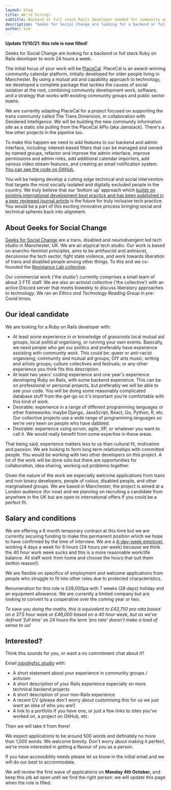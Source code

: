 ```yaml
---
layout: blog
title: We're hiring!
subtitle: Backend or full stack Rails developer needed for community web project
description: "Geeks for Social Change are looking for a backend or full stack Ruby on Rails developer to work 24 hours a week. The initial focus of your work will be PlaceCal, our award-winning community calendar platform"
author: kim
---
```


**Update 11/10/21: this role is now filled!**

Geeks for Social Change are looking for a backend or full stack Ruby on Rails developer to work 24 hours a week. 

The initial focus of your work will be [PlaceCal](https://placecal.org/). PlaceCal is an award-winning community calendar platform, initially developed for older people living in Manchester. By using a mutual aid and capability approach to technology, we developed a complete package that tackles the causes of social isolation at the root, combining community development work, software, and a strategy that works with existing community groups and public sector teams. 

We are currently adapting PlaceCal for a project focused on supporting the trans community called The Trans Dimension, in collaboration with Gendered Intelligence. We will be building the new community information site as a static site pulling from the PlaceCal APIs (aka Jamstack). There's a few other projects in the pipeline too.

To make this happen we need to add features to our backend and admin interface, including: interest-based filters that can be managed and owned by named groups, refactor and improve the admin interface, improve permissions and admin roles, add additional calendar importers, add various video stream features, and creating an email notification system. [You can see the code on GitHub.](https://github.com/geeksforsocialchange/PlaceCal)

You will be helping develop a cutting edge technical and social intervention that targets the most socially isolated and digitally excluded people in the country. We truly believe that our ‘bottom up’ approach which [builds on existing international development best practice and has been pubilished in a peer reviewed journal article](https://www.tandfonline.com/doi/full/10.1080/1369118X.2020.1767173) is the future for truly inclusive tech practice. You would be a part of this exciting innovative process bringing social and technical spheres back into alignment.

## About Geeks for Social Change

[Geeks for Social Change](https://gfsc.studio/) are a trans, disabled and neurodivergent led tech studio in Manchester, UK. We are an atypical tech studio. Our work is based on anarcho-feminist principles, aims to be antifascist and antiracist, decolonise the tech sector, fight state violence, and work towards liberation of trans and disabled people among other things. To this end we co-founded the [Resistance Lab collective](https://resistancelab.network/).

Our commercial work ('the studio') currently comprises a small team of about 3 FTE staff. We are also an activist collective ('the collective') with an active Discord server that meets biweekly to discuss liberatory approaches to technology. We ran an *Ethics and Technology Reading Group* in pre-Covid times. 

## Our ideal candidate

We are looking for a Ruby on Rails developer with: 

- At least some experience in or knowledge of grassroots local mutual aid groups,  local political organising, or running your own events. Basically, we need people who get our politics and preferably have experience assisting with community work. This could be: queer or anti-racist organising; community and mutual aid groups; DIY arts music; writing and artists groups; culture collectives and festivals; or any other experience you think fits this description.
- At least two years' coding experience and one year's experience developing Ruby on Rails, with some backend experience. This can be on professional or personal projects, but preferably we will be able to see your code. You will be doing some reasonably complicated database stuff from the get-go so it's important you're comfortable with this kind of work.
- Desirable: experience in a range of different programming languages or other frameworks: maybe Django, JavaScript, React, Go, Python, R, etc. Our collective projects use a wide range of programming languages so we're very keen on people who have dabbled.
- Desirable: experience using scrum, agile, XP, or whatever you want to call it. We would really benefit from some expertise in these areas.

That being said, experience matters less to us than cultural fit, motivation and passion. We are looking to form long term relationships with committed people. You would be working with two other developers on this project. A lot of the work will be done solo but there are opportunities for collaboration, idea sharing, working out problems together.

Given the nature of the work we especially welcome applications from trans and non binary developers, people of colour, disabled people, and other marginalised groups. We are based in Manchester, the project is aimed at a London audience (for now) and we planning on recruiting a candidate from anywhere in the UK but are open to international offers if you could be a perfect fit.

## Salary and conditions

We are offering a 6 month temporary contract at this time but we are currently securing funding to make this permanent position which we hope to have confirmed by the time of interview. We are a [4-day-week employer](https://www.4dayweek.co.uk/), working 4 days a week for 6 hours (24 hours per week) because we think the 40 hour work week sucks and this is a more reasonable work/life balance. All staff work from home and choose the hours that suit them (within reason!).

We are flexible on specifics of employment and welcome applications from people who struggle to fit into other roles due to protected characteristics.

Renumeration for this role is £28,000pa with 7 weeks (28 days) holiday and an equipment allowance. We are currently a limited company but are looking to convert to a cooperative over the coming year or two. 

_To save you doing the maths, this is equivalent to £43,750 pro rata based on a 37.5 hour week or £46,000 based on a 40 hour week, but as we've defined 'full time' as 24 hours the term 'pro rata' doesn't make a load of sense to us!_

## **Interested?**

Think this sounds for you, or want a no commitment chat about it? 

Email jobs@gfsc.studio with: 

- A short statement about your experience in community groups / activism
- A short description of your Rails experience especially on more technical backend projects
- A short description of your non-Rails experience
- A recent CV (please don't worry about customising this for us we just want an idea of who you are!)
- A link to a portfolio if you have one, or just a few links to sites you've worked on, a project on GitHub, etc.

Then we will take it from there!  

We expect applications to be around 500 words and definately no more than 1,000 words. We welcome brevity. Don't worry about making it perfect, we're more interested in getting a flavour of you as a person.

If you have accessibility needs please let us know in the initial email and we will do our best to accommodate.

We will review the first wave of applications on **Monday 4th October,** and keep this job ad open until we find the right person: we will update this page when the role is filled.
